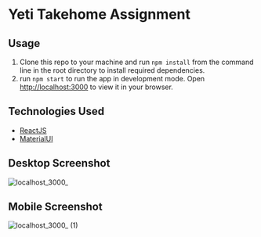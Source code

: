 # Yeti Takehome Assignment

## Usage
1. Clone this repo to your machine and run `npm install` from the command line in the root directory to install required dependencies.
2. run `npm start` to run the app in development mode. Open [http://localhost:3000](http://localhost:3000) to view it in your browser.

## Technologies Used

  * [ReactJS](https://reactjs.org)
  * [MaterialUI](https://mui.com/core/)

## Desktop Screenshot
![localhost_3000_](https://github.com/elvinv123/yeti-takehome-assignment/assets/33921832/cf9f2b0b-58ab-4364-86b6-9c7d6f3e0f65)

## Mobile Screenshot
![localhost_3000_ (1)](https://github.com/elvinv123/yeti-takehome-assignment/assets/33921832/9beec870-35be-47da-9293-4a3ac37af011)
